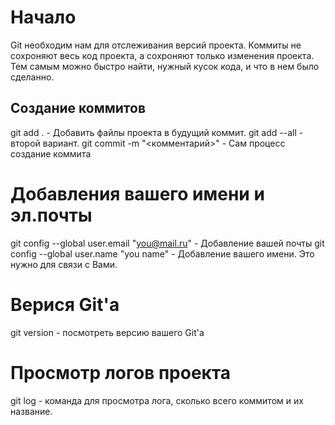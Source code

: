 # Начало
Git необходим нам для отслеживания версий проекта.
Коммиты не сохроняют весь код проекта, а сохроняют только изменения проекта. Тем самым можно быстро найти, нужный кусок кода, и что в нем было сделанно.
## Создание коммитов
git add . - Добавить файлы проекта в будущий коммит.
git add --all - второй вариант.
git commit -m "<комментарий>" - Сам процесс создание коммита
# Добавления вашего имени и эл.почты
git config --global user.email "you@mail.ru" - Добавление вашей почты
git config --global user.name "you name" - Добавление вашего имени. Это нужно для связи с Вами.
# Верися Git'a
git version - посмотреть версию вашего Git'a
# Просмотр логов проекта
git log - команда для просмотра лога, сколько всего коммитом и их название.